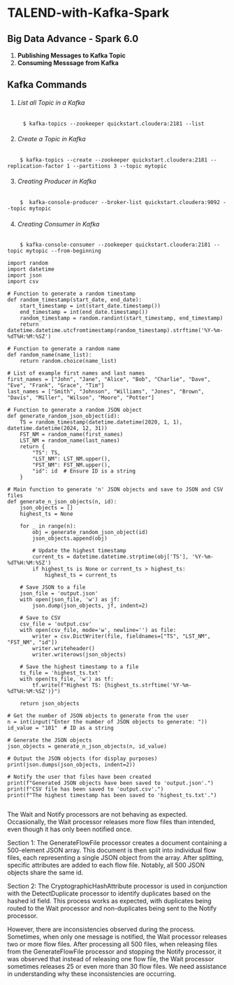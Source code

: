 # TALEND-with-Kafka-Spark

## Big Data Advance - Spark 6.0 ##

1. **Publishing Messages to Kafka Topic**
2. **Consuming Messsage from Kafka**


## Kafka Commands ##

1.  ###### List all Topic in a Kafka ######
```
	 $ kafka-topics --zookeeper quickstart.cloudera:2181 --list 
```
	
2. ###### Create a Topic in Kafka ######
```
	$ kafka-topics --create --zookeeper quickstart.cloudera:2181 --replication-factor 1 --partitions 3 --topic mytopic
```
3.  ###### Creating Producer in Kafka ######
```
	$  kafka-console-producer --broker-list quickstart.cloudera:9092 --topic mytopic
```
4. ###### Creating Consumer in Kafka ######
```
	$ kafka-console-consumer --zookeeper quickstart.cloudera:2181 --topic mytopic --from-beginning
```
```
import random
import datetime
import json
import csv

# Function to generate a random timestamp
def random_timestamp(start_date, end_date):
    start_timestamp = int(start_date.timestamp())
    end_timestamp = int(end_date.timestamp())
    random_timestamp = random.randint(start_timestamp, end_timestamp)
    return datetime.datetime.utcfromtimestamp(random_timestamp).strftime('%Y-%m-%dT%H:%M:%SZ')

# Function to generate a random name
def random_name(name_list):
    return random.choice(name_list)

# List of example first names and last names
first_names = ["John", "Jane", "Alice", "Bob", "Charlie", "Dave", "Eve", "Frank", "Grace", "Tim"]
last_names = ["Smith", "Johnson", "Williams", "Jones", "Brown", "Davis", "Miller", "Wilson", "Moore", "Potter"]

# Function to generate a random JSON object
def generate_random_json_object(id):
    TS = random_timestamp(datetime.datetime(2020, 1, 1), datetime.datetime(2024, 12, 31))
    FST_NM = random_name(first_names)
    LST_NM = random_name(last_names)
    return {
        "TS": TS,
        "LST_NM": LST_NM.upper(),
        "FST_NM": FST_NM.upper(),
        "id": id  # Ensure ID is a string
    }

# Main function to generate 'n' JSON objects and save to JSON and CSV files
def generate_n_json_objects(n, id):
    json_objects = []
    highest_ts = None
    
    for _ in range(n):
        obj = generate_random_json_object(id)
        json_objects.append(obj)
        
        # Update the highest timestamp
        current_ts = datetime.datetime.strptime(obj['TS'], '%Y-%m-%dT%H:%M:%SZ')
        if highest_ts is None or current_ts > highest_ts:
            highest_ts = current_ts
    
    # Save JSON to a file
    json_file = 'output.json'
    with open(json_file, 'w') as jf:
        json.dump(json_objects, jf, indent=2)
    
    # Save to CSV
    csv_file = 'output.csv'
    with open(csv_file, mode='w', newline='') as file:
        writer = csv.DictWriter(file, fieldnames=["TS", "LST_NM", "FST_NM", "id"])
        writer.writeheader()
        writer.writerows(json_objects)
    
    # Save the highest timestamp to a file
    ts_file = 'highest_ts.txt'
    with open(ts_file, 'w') as tf:
        tf.write(f"Highest TS: {highest_ts.strftime('%Y-%m-%dT%H:%M:%SZ')}")
    
    return json_objects

# Get the number of JSON objects to generate from the user
n = int(input("Enter the number of JSON objects to generate: "))
id_value = "101"  # ID as a string

# Generate the JSON objects
json_objects = generate_n_json_objects(n, id_value)

# Output the JSON objects (for display purposes)
print(json.dumps(json_objects, indent=2))

# Notify the user that files have been created
print(f"Generated JSON objects have been saved to 'output.json'.")
print(f"CSV file has been saved to 'output.csv'.")
print(f"The highest timestamp has been saved to 'highest_ts.txt'.")


```


The Wait and Notify processors are not behaving as expected. Occasionally, the Wait processor releases more flow files than intended, even though it has only been notified once.

Section 1: The GenerateFlowFile processor creates a document containing a 500-element JSON array. This document is then split into individual flow files, each representing a single JSON object from the array. After splitting, specific attributes are added to each flow file. Notably, all 500 JSON objects share the same id.

Section 2: The CryptographicHashAttribute processor is used in conjunction with the DetectDuplicate processor to identify duplicates based on the hashed id field. This process works as expected, with duplicates being routed to the Wait processor and non-duplicates being sent to the Notify processor.

However, there are inconsistencies observed during the process. Sometimes, when only one message is notified, the Wait processor releases two or more flow files. After processing all 500 files, when releasing files from the GenerateFlowFile processor and stopping the Notify processor, it was observed that instead of releasing one flow file, the Wait processor sometimes releases 25 or even more than 30 flow files. We need assistance in understanding why these inconsistencies are occurring.




